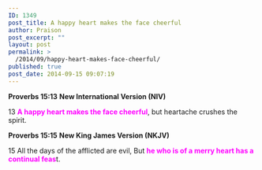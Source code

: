 ```yaml
---
ID: 1349
post_title: A happy heart makes the face cheerful
author: Praison
post_excerpt: ""
layout: post
permalink: >
  /2014/09/happy-heart-makes-face-cheerful/
published: true
post_date: 2014-09-15 09:07:19
---
```

<strong>Proverbs 15:13</strong>
<strong> New International Version (NIV)</strong>

13 <span style="color: #ff00ff;"><strong>A happy heart makes the face cheerful</strong></span>,
but heartache crushes the spirit.

<strong>Proverbs 15:15</strong>
<strong> New King James Version (NKJV)</strong>

15 All the days of the afflicted are evil,
But <span style="color: #ff00ff;"><strong>he who is of a merry heart has a continual feas</strong></span>t.